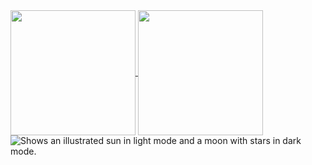 <a href="https://github.com/thEchroniCamateuR/github-readme-stats">
  <img height=200 align="center" src="https://github-readme-stats.vercel.app/api/top-langs/?username=thEchroniCamateuR" />
</a>


<picture>
  <img height=200 align="center" src="https://github.com/thEchroniCamateuR/thEchroniCamateuR/blob/main/cut-with-katana-katana-hit.gif" />
</picture>


  <source media="(prefers-color-scheme: dark)" srcset="https://github.com/thEchroniCamateuR/thEchroniCamateuR/blob/main/cut-with-katana-katana-hit.gif" >
  <source media="(prefers-color-scheme: light)" srcset="https://github.com/thEchroniCamateuR/thEchroniCamateuR/blob/main/ninja scoll gif.gif">
  <img alt="Shows an illustrated sun in light mode and a moon with stars in dark mode." src="https://user-images.githubusercontent.com/25423296/163456779-a8556205-d0a5-45e2-ac17-42d089e3c3f8.png">
